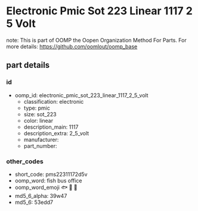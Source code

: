 # Electronic Pmic Sot 223 Linear 1117 2 5 Volt  

note: This is part of OOMP the Oopen Organization Method For Parts. For more details: https://github.com/oomlout/oomp_base

##  part details





### id
* oomp_id: electronic_pmic_sot_223_linear_1117_2_5_volt
  * classification: electronic
  * type: pmic
  * size: sot_223
  * color: linear
  * description_main: 1117
  * description_extra: 2_5_volt
  * manufacturer: 
  * part_number: 

### other_codes
* short_code: pms22311172d5v
* oomp_word: fish bus office
* oomp_word_emoji :fish: :bus: :office:
* md5_6_alpha: 39w47
* md5_6: 53edd7